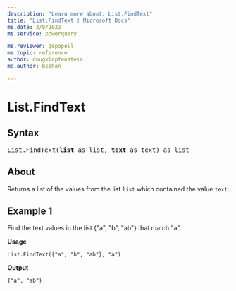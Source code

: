 ```yaml
---
description: "Learn more about: List.FindText"
title: "List.FindText | Microsoft Docs"
ms.date: 3/8/2022
ms.service: powerquery

ms.reviewer: gepopell
ms.topic: reference
author: dougklopfenstein
ms.author: bezhan

---
```

# List.FindText

## Syntax

<pre>
List.FindText(<b>list</b> as list, <b>text</b> as text) as list
</pre>
  
## About

Returns a list of the values from the list `list` which contained the value `text`.

## Example 1

Find the text values in the list {"a", "b", "ab"} that match "a".

**Usage**

```powerquery-m
List.FindText({"a", "b", "ab"}, "a")
```

**Output**

`{"a", "ab"}`
